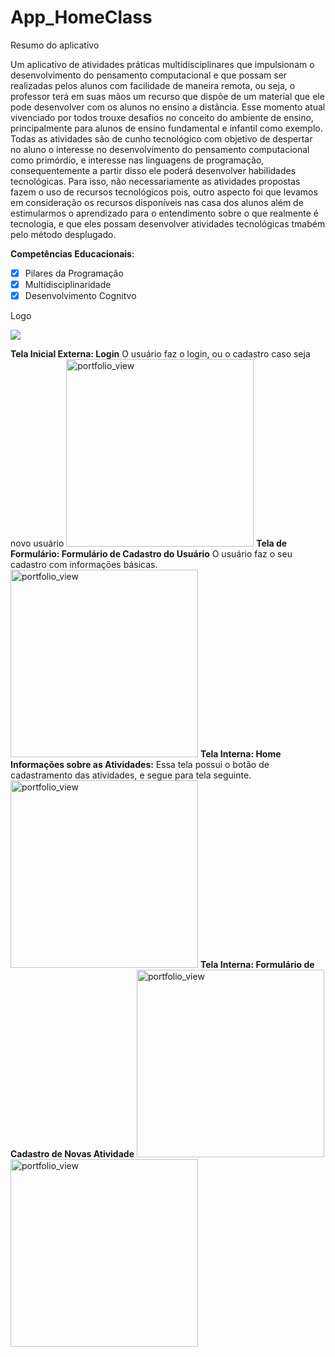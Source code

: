 # App_HomeClass

Resumo do aplicativo

  Um aplicativo de atividades práticas multidisciplinares que impulsionam o desenvolvimento do pensamento computacional e que possam ser realizadas pelos alunos com facilidade de maneira remota, ou seja, o  professor terá em suas mãos um recurso que dispõe de um material que ele pode desenvolver com os alunos no ensino a distância.  Esse momento atual vivenciado por todos trouxe desafios no conceito do ambiente de ensino, principalmente para alunos de ensino fundamental e infantil como exemplo. 
Todas as atividades são de cunho tecnológico com objetivo de despertar no aluno o interesse  no desenvolvimento  do pensamento computacional como primórdio, e  interesse nas linguagens de programação, consequentemente a partir disso ele poderá desenvolver habilidades tecnológicas. Para isso, não necessariamente as atividades propostas fazem o uso de recursos tecnológicos pois, outro aspecto foi que levamos em consideração  os recursos disponíveis nas casa dos alunos além de estimularmos o aprendizado  para o entendimento sobre o que realmente é tecnologia, e que eles possam desenvolver atividades tecnológicas tmabém pelo método desplugado. 
 
__Competências Educacionais__:

- [x] Pilares da Programação
- [x] Multidisciplinaridade
- [x] Desenvolvimento Cognitvo

Logo 
 
![](app_educa_pc/assets/icon.png)

__Tela Inicial Externa: Login__
O usuário faz o login, ou o cadastro caso seja novo usuário
<img width="300" alt="portfolio_view" src="app_educa_pc/assets/login.png">
__Tela de Formulário: Formulário de Cadastro do Usuário__
O usuário faz o seu cadastro com informações básicas. 
<img width="300" alt="portfolio_view" src="app_educa_pc/assets/cadastro.png">
__Tela Interna: Home Informações sobre as Atividades:__
Essa tela possui o botão de cadastramento das atividades, e segue para tela seguinte.
<img width="300" alt="portfolio_view" src="app_educa_pc/assets/home.png">
__Tela Interna: Formulário de Cadastro de Novas Atividade__
<img width="300" alt="portfolio_view" src="app_educa_pc/assets/disciplina.png">
<img width="300" alt="portfolio_view" src="app_educa_pc/assets/disciplina.png">




